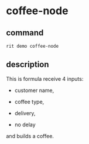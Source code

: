 # coffee-node

## command

```bash
rit demo coffee-node
```

## description

This is formula receive 4 inputs:

- customer name, 

- coffee type, 

- delivery,

- no delay 

and builds a coffee.